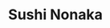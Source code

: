 ---
layout: place
title: "Sushi Nonaka"
permalink: /new-york/new-york/sushi-nonaka.html
stateAbbr: NY
stateName: New York
cityName: New York
seo:
  name: "Sushi Nonaka"
  type: Restaurant
  links: http://www.sushinonaka.com/
description: "Sushi & small plates are served at this warm, narrow Japanese eatery offering outdoor seating. Sushi Nonaka serves delicious sushi in New York, New York. Try fresh Japanese dishes for a great dining experience. Available for takeout, delivery, lunch, and dinner."
place_id: ChIJU-oKKh1ZwokR9HVy197A8mM
photos:
  - name: >-
      places/ChIJU-oKKh1ZwokR9HVy197A8mM/photos/AeeoHcLkori6SjHWI_38SQSZX4Tx0KcljUgzxs2H9zLfui4xYieHy1PVAtxHYxukhaF9XvGmZV2SrWR4-fB5R9zuRZ5GK-70BWg4ZWYT9JyqLSCyiJkob1IXo6q45IlPWG49b9tfgtjCy11VJxczBlGKFIgKgegwgf4WpI3_KAvHTHt6yOPwoh9-v7gzLxXu46Df4Ri2yr91DbKYboCHLO7vjds9nHg6J1Q-zobypQtFUTiXGA59l9ZCan2sbLJVmErKOIwQUWZIGV1d7RWlJsxl4RU6eTVyqy3ZY07zdQWsAvIckw
    widthPx: 1250
    heightPx: 842
    authorAttributions:
      - displayName: Sushi Nonaka
        uri: https://maps.google.com/maps/contrib/100014473788237868843
        photoUri: >-
          https://lh3.googleusercontent.com/a-/ALV-UjXWKz5Wfs4ZKkQJDqsavbwTBpWAQcolX1davmrCkScKZGWii3s=s100-p-k-no-mo
    flagContentUri: >-
      https://www.google.com/local/imagery/report/?cb_client=maps_api_places.places_api&image_key=!1e10!2sAF1QipOmXeIf9iRQQsapwzWuzGA7Mb0V5uxJfXWAo3V_&hl=en-US
    googleMapsUri: >-
      https://www.google.com/maps/place//data=!3m4!1e2!3m2!1sAF1QipOmXeIf9iRQQsapwzWuzGA7Mb0V5uxJfXWAo3V_!2e10!4m2!3m1!1s0x89c2591d2a0aea53:0x63f2c0ded77275f4
  - name: >-
      places/ChIJU-oKKh1ZwokR9HVy197A8mM/photos/AeeoHcKEa3FiYjJ_KQAQ4m6QJCw5km0uqpcIFCo5h6ESdslfphdgTdmHrMuA4jlohx97nNsomOikgeVypBpGMuLL3yF_spaZ1-lk6NXMBW9bD0fOEBUbzw48q5lKt0BRcYGC1jUGseI7Lw6mv-XSzElamalRrA3x54JalBDV3mhXdFuW1fJhhIF9aCgXTyTdRi7R3O5tW11UKe3GTfwMruuQwTeIn60e7L07IHfm02Jw-ZPe4GCR8ZG0N2qwCQDD-Wk6Si3lM-qPE5Xq40Oi4-qXiuKEfgr-8sGWi5oG2OSQOIg1Jw
    widthPx: 2133
    heightPx: 1423
    authorAttributions:
      - displayName: Sushi Nonaka
        uri: https://maps.google.com/maps/contrib/100014473788237868843
        photoUri: >-
          https://lh3.googleusercontent.com/a-/ALV-UjXWKz5Wfs4ZKkQJDqsavbwTBpWAQcolX1davmrCkScKZGWii3s=s100-p-k-no-mo
    flagContentUri: >-
      https://www.google.com/local/imagery/report/?cb_client=maps_api_places.places_api&image_key=!1e10!2sAF1QipMwC8IZv3FKndUCsB_xoh1bEm1iDtqUulYTnEV_&hl=en-US
    googleMapsUri: >-
      https://www.google.com/maps/place//data=!3m4!1e2!3m2!1sAF1QipMwC8IZv3FKndUCsB_xoh1bEm1iDtqUulYTnEV_!2e10!4m2!3m1!1s0x89c2591d2a0aea53:0x63f2c0ded77275f4
  - name: >-
      places/ChIJU-oKKh1ZwokR9HVy197A8mM/photos/AeeoHcLIWK397y54kgZEEjSpevs5Nrt1G1gIFVtZywQuw0EVc2P6uLMwaPrw9s0BDu6e2HMQXxLvEOuaKOlAzD8WUHdMvqttBqziGbyyiRytsymyxqk9gt1edhEhwIBaXajNP2VgChgGUvVA0Ruqfbc4ry1cTx0obr3MXXIL70_EC0nnDgys7yy2l1atfoLZHx4UyAKdaotmooan5-i_F55fkovSG5fTGFi-qBlr52Bdr4InHOMLYjqtSNKt0Jn_zqn1qxC6jdL_iAklj2XCC-muubDWgN3XAPdbI97IYnKAaymlS2xPM0q2U-_KPvrlIHFh6DoDwZ21JHDTqQrCGMOBb3s4UxPhvFIgoLO7v23-Efc8xgKpXBMN7wNCd96BKReNAqe1Qk8nhSAZsJbtIS0VlSIBcHspnOgDPhqKa7lGJkfN0Q
    widthPx: 4032
    heightPx: 3024
    authorAttributions:
      - displayName: Sumit Kumar
        uri: https://maps.google.com/maps/contrib/107372912487772157290
        photoUri: >-
          https://lh3.googleusercontent.com/a-/ALV-UjVjfowaCPUpPdW0CiVCdbIth0Kgb6W4C4L8H1qvLCrwsSfp84HJ=s100-p-k-no-mo
    flagContentUri: >-
      https://www.google.com/local/imagery/report/?cb_client=maps_api_places.places_api&image_key=!1e10!2sCIHM0ogKEICAgIClr6S7Ig&hl=en-US
    googleMapsUri: >-
      https://www.google.com/maps/place//data=!3m4!1e2!3m2!1sCIHM0ogKEICAgIClr6S7Ig!2e10!4m2!3m1!1s0x89c2591d2a0aea53:0x63f2c0ded77275f4
  - name: >-
      places/ChIJU-oKKh1ZwokR9HVy197A8mM/photos/AeeoHcK6ptssZpMLZXPjhlFnh5En2ovoA5gJIKjjgR1mbbkBLwrt7tM8W2LGQe67WGAaVOF3dYFstANp6VTHO99CWBlhUMnCSP5N7Z87MHqtUhopU9Lda9nQiI37npvK4Iyv1oeF0TAvGBqS0MtByTqD3johB_YYmReJvIEKXG2hMo3HlbBTsOkj01_735Zs7BgZdiISnGu_4HNKKBNDn0GMpplqcZLHW107YjONhml3wy3ppKUEdF7un8uVNFS7XQRECTOagMFW4msWT9JBTvhP-iKJsDn28_Uex8kdf8MwZiZ95V9trwnCaBFgRZ-yXEnd6AwbCrY4gJsL8wwBZFAlRDzdW9NhhcPO5v6XimNy8cO-Ucrzss0fANHHnRuisOEhrh6AB2Rug2552JWzBHhEXC59mYKNV0SSDva4OH9PjHAqkoEz
    widthPx: 3024
    heightPx: 4032
    authorAttributions:
      - displayName: G R
        uri: https://maps.google.com/maps/contrib/112824912079186625306
        photoUri: >-
          https://lh3.googleusercontent.com/a/ACg8ocJLj0eW5pr0rLk-JvkXflTAylMMYnMQn6XBDX8QdNNPgKdqyg=s100-p-k-no-mo
    flagContentUri: >-
      https://www.google.com/local/imagery/report/?cb_client=maps_api_places.places_api&image_key=!1e10!2sCIHM0ogKEICAgID3scG0tgE&hl=en-US
    googleMapsUri: >-
      https://www.google.com/maps/place//data=!3m4!1e2!3m2!1sCIHM0ogKEICAgID3scG0tgE!2e10!4m2!3m1!1s0x89c2591d2a0aea53:0x63f2c0ded77275f4
  - name: >-
      places/ChIJU-oKKh1ZwokR9HVy197A8mM/photos/AeeoHcJ-fNV-0kkMsSwqXHwlFelgv6SILfWAo3xXy9vGTwFmN7NegEpgQwAYcUTgDuFW7cxUCRRkLJtVGdaKTixC3yRqF-XV7kEZkiLBIYboIGFTZbxEqstfv-K3Zhm39jOtHCK3L-gmnvW8KzFoRb4UF08Bs-s5p2JZOGpaqaqa9KUv5s0YmcX5fcgBrc18etY8QwrWCL4FZ_w17fBTIgXgjJ7KwaE2BtkDD2qcAruWppNQBXIEPXrXrmbPzNn260M9FHQP3_F8kk2w3q7mt1yGQbxsyIGO1lwze_2A75j3MrVpEuAN2VEpIb8HkOljokWzhwH5ElBf6q9rkPq3hMTJmbdoQnh8LTAdyZK6IQcPkWlUbi1xwJI1zefgUvtHShV6m77F9EBOwpXA45xbFV85rUXGf2uhqtX5kidjTRbOi6GsxW7v
    widthPx: 1564
    heightPx: 1564
    authorAttributions:
      - displayName: Andrew Kim
        uri: https://maps.google.com/maps/contrib/107534957892581547543
        photoUri: >-
          https://lh3.googleusercontent.com/a/ACg8ocLuOhIrtHHZUX7nL9ImrwdunZy_9VDElPzAJpoKAi69qs_uJg=s100-p-k-no-mo
    flagContentUri: >-
      https://www.google.com/local/imagery/report/?cb_client=maps_api_places.places_api&image_key=!1e10!2sCIHM0ogKEICAgIDjuI6KrgE&hl=en-US
    googleMapsUri: >-
      https://www.google.com/maps/place//data=!3m4!1e2!3m2!1sCIHM0ogKEICAgIDjuI6KrgE!2e10!4m2!3m1!1s0x89c2591d2a0aea53:0x63f2c0ded77275f4
  - name: >-
      places/ChIJU-oKKh1ZwokR9HVy197A8mM/photos/AeeoHcLGkyNYaV5adYyGNPGdvrr9Iibmw1tW6Bc4CcvbzdZL-Qy9Sgm_juccpNHivV3O5TYQJw4d6UF_NMhwtHEWkaCdh09dAm1OLqvn1J-JnoS99PVwRjjCAfAJ1Ype_7EZpWaXYMODXMGpu60rrLA-3D0sqz9xgkLqLfBp7xuccxJr_14QNbaC3GtTD1pnabWsG5qEFBQBoBky3axHr6fS_hJ2w2oF3pDXci1xhO6oGeVbA2E6ohUi2vilTNFoYYUABY6d6XvZbe_1yXohZrgBd86uFD164Xh8Pf8YfOuC9gflVNv8VBzRFK0Xq-g47qsxrpmfAEx8pG3rEeb7DoLNdetVW1PxsheNJyvssx400mpgaWb_ga_Cq-Fza_6hjgfmE81UfO-SjxDgPZfiF0RHP6E2MOqVmCZUYVqUkFIzWgcEIg
    widthPx: 3445
    heightPx: 2584
    authorAttributions:
      - displayName: J W John
        uri: https://maps.google.com/maps/contrib/110270728314844364783
        photoUri: >-
          https://lh3.googleusercontent.com/a-/ALV-UjUigc9fERagqbcnOTnsURwUzDuiBQUqYYZ-dH5fmKCsWBZHutTT=s100-p-k-no-mo
    flagContentUri: >-
      https://www.google.com/local/imagery/report/?cb_client=maps_api_places.places_api&image_key=!1e10!2sCIHM0ogKEICAgIChzMjHQA&hl=en-US
    googleMapsUri: >-
      https://www.google.com/maps/place//data=!3m4!1e2!3m2!1sCIHM0ogKEICAgIChzMjHQA!2e10!4m2!3m1!1s0x89c2591d2a0aea53:0x63f2c0ded77275f4
  - name: >-
      places/ChIJU-oKKh1ZwokR9HVy197A8mM/photos/AeeoHcIVCYoce5_XLCBBuHK-Sn0Lqnnd2DY0Q3K5ednCQxpnfz0pqZXLs99ihxB9xuhaqrPFiL54WFS_Kyp2gPGJH001L_GCSAlqYtSKO1al8k1S7cV_KOJLVFUBLwdl5vmFLSHhPtj_rmWldntgS71s34ZHBOaCpP4ZRPoScvdiskdoLfuAcBVBSkgDHWrDETM_UErx6qrTVFcYi-Al5qmbQVaCrckIhf0F5AD-dDffQobQaCgmxBVAXGNbnoZlnc-j_Jzl4fCW6diT7vgePeX0arx_YMYnqPp6OXQAhizT3on5T1E29tMYqU_dUFUomOrb33CkSP47LNwZaAxoize6M7qk7NX8KmbtmB37opdCUuWw3fcofppl_BPUwRgaBTeTxWazyiKvRew_NYaOQP67d-196qgolxPSHy2fPOtUSByU2g
    widthPx: 3600
    heightPx: 4800
    authorAttributions:
      - displayName: Paul Aquino
        uri: https://maps.google.com/maps/contrib/100539266434877394050
        photoUri: >-
          https://lh3.googleusercontent.com/a/ACg8ocKZrpzo2NiqqfZIZo7CP-8xRPWWi7-DPIXQ20kELO_BiQZEBA=s100-p-k-no-mo
    flagContentUri: >-
      https://www.google.com/local/imagery/report/?cb_client=maps_api_places.places_api&image_key=!1e10!2sCIHM0ogKEICAgIDbg4HZVw&hl=en-US
    googleMapsUri: >-
      https://www.google.com/maps/place//data=!3m4!1e2!3m2!1sCIHM0ogKEICAgIDbg4HZVw!2e10!4m2!3m1!1s0x89c2591d2a0aea53:0x63f2c0ded77275f4
  - name: >-
      places/ChIJU-oKKh1ZwokR9HVy197A8mM/photos/AeeoHcLzOVc398w2-4Ero6XHn3M3PSidIqEyBWNsuaNe0iAahTV5cSnjt7-N9UVuC177OHYHKb_86R0Q5pPf3oUpTFQTey3hjUUfkCZkAvMRM3Rj3p6zMXdaFC_h1zNEIc69PI8lY-X5QhPK0wsB-cJQx0h98CYDhCEvUdwG8JtgGQwaDYoM2mYUaxprY6LCxqg4gispqwPK9JtwdXYQu0k-N6d_MU-Svu7z7y-Zz5AP1KA5GJ2xGLFrK6tMbTJspUd9EwNPwHCIfGhMGMIdXvljPogAZERsCGjvXhJshO3EP0mupfMLTlSBUH3y1Hp-oW582Y3J2YyXHVaLof1SOTnvK_Lm_I8ElL3E1V2KbF0oJkcz9Fzpy2wT84GBqOIAqPIs-i6p2iTrV5MpW9EGJ2R2URArdQdCn7jUImmV4E8uNiXHZGE
    widthPx: 4032
    heightPx: 3024
    authorAttributions:
      - displayName: Sumit Kumar
        uri: https://maps.google.com/maps/contrib/107372912487772157290
        photoUri: >-
          https://lh3.googleusercontent.com/a-/ALV-UjVjfowaCPUpPdW0CiVCdbIth0Kgb6W4C4L8H1qvLCrwsSfp84HJ=s100-p-k-no-mo
    flagContentUri: >-
      https://www.google.com/local/imagery/report/?cb_client=maps_api_places.places_api&image_key=!1e10!2sCIHM0ogKEICAgIClr6S7vAE&hl=en-US
    googleMapsUri: >-
      https://www.google.com/maps/place//data=!3m4!1e2!3m2!1sCIHM0ogKEICAgIClr6S7vAE!2e10!4m2!3m1!1s0x89c2591d2a0aea53:0x63f2c0ded77275f4
  - name: >-
      places/ChIJU-oKKh1ZwokR9HVy197A8mM/photos/AeeoHcIkIDm3EowE-jddfqwImic1R7U8plNfTwC4J4fnC4knJKf9dkPZx9kuj_btT5xwXr41yxcK8KlFeA38k7wTGfrQIZqxD_j3SFKzBYlRcc4_pnOol4uBZ5RN2fM1exfYrH9yN2f4gOAWenw4ztuGo23eAD-O-sdcFudy1q_TtO9HmJMKNyVdYMbybyOMDjmyGnoFW6olan5JYIQIa52OdzpySijOajpZWFYj6m_wlxVXeordVDW5ZyypN7nUrYULXdMpmLBe3dXfoXA6D4CnG32jKTiTDGOdtBp0btG7M7E8c4W2AKaTl_sqOJKP_RBnZ4KUo5Fc1iABnDM05bHhCwC0ZZvLNeYKeVKXKrYiYcJl2PXkE1V3cGytddnyUDjDdkErUU0_w_icyLM6u8G3jRBmRUIq5tZAanXVCyb3S02sdHo
    widthPx: 4032
    heightPx: 2268
    authorAttributions:
      - displayName: Kei Izawa
        uri: https://maps.google.com/maps/contrib/110548003985063500144
        photoUri: >-
          https://lh3.googleusercontent.com/a-/ALV-UjUbBZ7Hlhb8AL7DYC129aC9bQLzWsn8UFABXxtBm9HxtqemgrG-Rw=s100-p-k-no-mo
    flagContentUri: >-
      https://www.google.com/local/imagery/report/?cb_client=maps_api_places.places_api&image_key=!1e10!2sCIHM0ogKEICAgICm65rZ5QE&hl=en-US
    googleMapsUri: >-
      https://www.google.com/maps/place//data=!3m4!1e2!3m2!1sCIHM0ogKEICAgICm65rZ5QE!2e10!4m2!3m1!1s0x89c2591d2a0aea53:0x63f2c0ded77275f4
  - name: >-
      places/ChIJU-oKKh1ZwokR9HVy197A8mM/photos/AeeoHcKuMAuE2PevAKPuNhO2Wp_QwPxuVu9LpB8-UqOEIiPvrGZzujhihOddeTk1g3DOgc9DbkJDUjsfYa7ohU0DLnEqoC_5q_ukNzFVjq0yO8fXOYVEXW5en1HjdZFPdNev6tSW39edp5-wjTxP6eVTU481EBPK03dZtFkrUZALfh4izR7eMzNtmmwVq1tZu42Iliz-7FK7OStTe7dPabVn_XGmO3aSHQnDu_F8_bXVJfwQDY71IEBRIra-k2BHV2H_2nEAFHKrPKZxoNW5-ASed8cmJPCpds15SSSi12fvDJQ21lVmUHC6mW4_hpPzxWlmNEN8g31ORyW9lRznjLJ466OTImx5IoDocZKjT7dsN1UE0AZIQ2DmnjnOa4A8fIpMWUPJr9TuyW12EAcPKnLRxUQG-nrH9F2BW-nr6Ym-bKwHo4TP
    widthPx: 4032
    heightPx: 3024
    authorAttributions:
      - displayName: Sumit Kumar
        uri: https://maps.google.com/maps/contrib/107372912487772157290
        photoUri: >-
          https://lh3.googleusercontent.com/a-/ALV-UjVjfowaCPUpPdW0CiVCdbIth0Kgb6W4C4L8H1qvLCrwsSfp84HJ=s100-p-k-no-mo
    flagContentUri: >-
      https://www.google.com/local/imagery/report/?cb_client=maps_api_places.places_api&image_key=!1e10!2sCIHM0ogKEICAgIClr6S7kgE&hl=en-US
    googleMapsUri: >-
      https://www.google.com/maps/place//data=!3m4!1e2!3m2!1sCIHM0ogKEICAgIClr6S7kgE!2e10!4m2!3m1!1s0x89c2591d2a0aea53:0x63f2c0ded77275f4
address: 410 Amsterdam Ave, New York, NY 10024, USA
street: 410 Amsterdam Ave
city: New York
state: NY
zip: '10024'
country: USA
neighborhood: null
latitude: '40.783524'
longitude: '-73.978273'
accessibility_options:
  wheelchairAccessibleParking: false
  wheelchairAccessibleRestroom: true
  wheelchairAccessibleSeating: true
business_status: OPERATIONAL
name: Sushi Nonaka
google_maps_links:
  directionsUri: >-
    https://www.google.com/maps/dir//''/data=!4m7!4m6!1m1!4e2!1m2!1m1!1s0x89c2591d2a0aea53:0x63f2c0ded77275f4!3e0
  placeUri: https://maps.google.com/?cid=7202030817448719860
  writeAReviewUri: >-
    https://www.google.com/maps/place//data=!4m3!3m2!1s0x89c2591d2a0aea53:0x63f2c0ded77275f4!12e1
  reviewsUri: >-
    https://www.google.com/maps/place//data=!4m4!3m3!1s0x89c2591d2a0aea53:0x63f2c0ded77275f4!9m1!1b1
  photosUri: >-
    https://www.google.com/maps/place//data=!4m3!3m2!1s0x89c2591d2a0aea53:0x63f2c0ded77275f4!10e5
primary_type: Sushi Restaurant
opening_hours:
  regular: null
  current: null
secondary_opening_hours:
  regular:
    weekdayDescriptions: null
    type: null
  current:
    weekdayDescriptions: null
    type: null
phone: (646) 454-0226
price_level: null
price_range: $100 &ndash; & up
rating: '4.7'
rating_count: 317
website: http://www.sushinonaka.com/
reviews:
  - name: >-
      places/ChIJU-oKKh1ZwokR9HVy197A8mM/reviews/ChZDSUhNMG9nS0VJQ0FnTURJenVHSlp3EAE
    relativePublishTimeDescription: in the last week
    rating: 5
    text:
      text: >-
        OMG can’t believe they are closed forever (and that I never reviewed
        them)!


        We started eating here during the pandemic (they opened right
        beforehand). The best sushi takeout we had ever had.


        Finally going in person was sensational. What a wonderful sushi omakase
        experience . The chefs were all very talented, personable and always
        worked hard to make sure every meal was special.


        Two pieces we will always remember (and miss).


        1) Their amazingly tender smoked king salmon was one of the best pieces
        of sushi I’ve ever had. Was lucky enough to have it 6-7x!


        2) The tuna tartare with mountain yam. Wow!


        My whole family will miss Nonaka. Wishing the chefs/hostess/owner all
        the best!! And deepest gratitude for many memorable experiences…
      languageCode: en
    originalText:
      text: >-
        OMG can’t believe they are closed forever (and that I never reviewed
        them)!


        We started eating here during the pandemic (they opened right
        beforehand). The best sushi takeout we had ever had.


        Finally going in person was sensational. What a wonderful sushi omakase
        experience . The chefs were all very talented, personable and always
        worked hard to make sure every meal was special.


        Two pieces we will always remember (and miss).


        1) Their amazingly tender smoked king salmon was one of the best pieces
        of sushi I’ve ever had. Was lucky enough to have it 6-7x!


        2) The tuna tartare with mountain yam. Wow!


        My whole family will miss Nonaka. Wishing the chefs/hostess/owner all
        the best!! And deepest gratitude for many memorable experiences…
      languageCode: en
    authorAttribution:
      displayName: Hiren Patel
      uri: https://www.google.com/maps/contrib/108955828792371342022/reviews
      photoUri: >-
        https://lh3.googleusercontent.com/a/ACg8ocLBp_K7nepYnefwlTtVjNYwNkf3WrLv75EiaP-CiSkiLg5aOg=s128-c0x00000000-cc-rp-mo-ba4
    publishTime: '2025-04-09T21:39:33.687127Z'
    flagContentUri: >-
      https://www.google.com/local/review/rap/report?postId=ChZDSUhNMG9nS0VJQ0FnTURJenVHSlp3EAE&d=17924085&t=1
    googleMapsUri: >-
      https://www.google.com/maps/reviews/data=!4m6!14m5!1m4!2m3!1sChZDSUhNMG9nS0VJQ0FnTURJenVHSlp3EAE!2m1!1s0x89c2591d2a0aea53:0x63f2c0ded77275f4
  - name: >-
      places/ChIJU-oKKh1ZwokR9HVy197A8mM/reviews/ChZDSUhNMG9nS0VJQ0FnSUQzcDhfMlFBEAE
    relativePublishTimeDescription: 4 months ago
    rating: 5
    text:
      text: >-
        Food was so absolutely delicious and beautifully presented that we never
        thought about taking pics! You’ve got to see and taste for yourself!
        Amazing sushi. Braised burdock root is worth a try, earthy flavor and so
        good for us. I ordered the 8 piece set, I’d do it again. Others in our
        party ordered Tempura and then individual pieces. Moo-chi was a perfect
        ending.

        Atmosphere was cozy and crisp. I felt like I was in Japan.
      languageCode: en
    originalText:
      text: >-
        Food was so absolutely delicious and beautifully presented that we never
        thought about taking pics! You’ve got to see and taste for yourself!
        Amazing sushi. Braised burdock root is worth a try, earthy flavor and so
        good for us. I ordered the 8 piece set, I’d do it again. Others in our
        party ordered Tempura and then individual pieces. Moo-chi was a perfect
        ending.

        Atmosphere was cozy and crisp. I felt like I was in Japan.
      languageCode: en
    authorAttribution:
      displayName: Theresa Kusak-Smith
      uri: https://www.google.com/maps/contrib/117073676756626328396/reviews
      photoUri: >-
        https://lh3.googleusercontent.com/a-/ALV-UjV1OSGnosEw7fGw-cBPEV6AjxtrGXeiAhkeDzwA34iacNfMEvWu=s128-c0x00000000-cc-rp-mo-ba4
    publishTime: '2024-11-19T16:47:22.502814Z'
    flagContentUri: >-
      https://www.google.com/local/review/rap/report?postId=ChZDSUhNMG9nS0VJQ0FnSUQzcDhfMlFBEAE&d=17924085&t=1
    googleMapsUri: >-
      https://www.google.com/maps/reviews/data=!4m6!14m5!1m4!2m3!1sChZDSUhNMG9nS0VJQ0FnSUQzcDhfMlFBEAE!2m1!1s0x89c2591d2a0aea53:0x63f2c0ded77275f4
  - name: >-
      places/ChIJU-oKKh1ZwokR9HVy197A8mM/reviews/ChZDSUhNMG9nS0VJQ0FnSURfOEszbEhREAE
    relativePublishTimeDescription: 2 months ago
    rating: 5
    text:
      text: >-
        This is one of the best sushi spots in NYC. They have both omakase and a
        la carte menus, but the sushi counter is for omakase only.


        Previously, there was no sign outside and it was a bit hard to find.
        Now, the restaurant name is displayed outside so you can easily find it
        on Amsterdam Ave.

        When you enter, inside is a Korean restaurant called Boka, which I’ve
        never seen very busy. Sushi Nonaka is on the lower level, with a clean,
        warm atmosphere and also has lovely outdoor dining in the warmer months.


        I came with my boyfriend last night for dinner and tried the omakase for
        the first time. We hadn’t come specifically for omakase, but wanted to
        dine at the counter.


        The Omakase Sushi ($110+) comes with starters, 9 pieces of sushi, a hand
        roll and miso soup. The portions are on the smaller side, but it was
        absolutely delicious. The sushi here, you eat with your hands, but
        because they are on the smaller side, they are easy to eat.


        My favorite was the uni (from Hokkaido) by far. The chef put a generous
        portion of uni on the rice and it was just mouthwatering. Other
        highlights for me were the fatty tuna (chu toro) and tuna taku (toro
        taku) handroll. Everything tasted very fresh.


        The only thing I didn’t love was that some of seasoning or toppings they
        added to the fish were “Americanized” and a bit overpowering—I
        personally prefer very simple, so I can enjoy the flavors of the fish.


        Nevertheless, Sushi Nonaka is a fabulous place for a nice sushi dinner
        and I look forward to dining again soon.
      languageCode: en
    originalText:
      text: >-
        This is one of the best sushi spots in NYC. They have both omakase and a
        la carte menus, but the sushi counter is for omakase only.


        Previously, there was no sign outside and it was a bit hard to find.
        Now, the restaurant name is displayed outside so you can easily find it
        on Amsterdam Ave.

        When you enter, inside is a Korean restaurant called Boka, which I’ve
        never seen very busy. Sushi Nonaka is on the lower level, with a clean,
        warm atmosphere and also has lovely outdoor dining in the warmer months.


        I came with my boyfriend last night for dinner and tried the omakase for
        the first time. We hadn’t come specifically for omakase, but wanted to
        dine at the counter.


        The Omakase Sushi ($110+) comes with starters, 9 pieces of sushi, a hand
        roll and miso soup. The portions are on the smaller side, but it was
        absolutely delicious. The sushi here, you eat with your hands, but
        because they are on the smaller side, they are easy to eat.


        My favorite was the uni (from Hokkaido) by far. The chef put a generous
        portion of uni on the rice and it was just mouthwatering. Other
        highlights for me were the fatty tuna (chu toro) and tuna taku (toro
        taku) handroll. Everything tasted very fresh.


        The only thing I didn’t love was that some of seasoning or toppings they
        added to the fish were “Americanized” and a bit overpowering—I
        personally prefer very simple, so I can enjoy the flavors of the fish.


        Nevertheless, Sushi Nonaka is a fabulous place for a nice sushi dinner
        and I look forward to dining again soon.
      languageCode: en
    authorAttribution:
      displayName: Sawako Y
      uri: https://www.google.com/maps/contrib/115775930419410741583/reviews
      photoUri: >-
        https://lh3.googleusercontent.com/a/ACg8ocKYwYGmm9AJ8bBxf7sHfUIAA-Ps1H6jhsQuf9RJOLMdGhdmdw=s128-c0x00000000-cc-rp-mo-ba5
    publishTime: '2025-01-21T01:23:21.909445Z'
    flagContentUri: >-
      https://www.google.com/local/review/rap/report?postId=ChZDSUhNMG9nS0VJQ0FnSURfOEszbEhREAE&d=17924085&t=1
    googleMapsUri: >-
      https://www.google.com/maps/reviews/data=!4m6!14m5!1m4!2m3!1sChZDSUhNMG9nS0VJQ0FnSURfOEszbEhREAE!2m1!1s0x89c2591d2a0aea53:0x63f2c0ded77275f4
  - name: >-
      places/ChIJU-oKKh1ZwokR9HVy197A8mM/reviews/ChdDSUhNMG9nS0VJQ0FnSURmdFBXendBRRAB
    relativePublishTimeDescription: 3 months ago
    rating: 5
    text:
      text: >-
        When you walk into Sushi Nonaka you can’t believe you are on Amsterdam
        Ave on the UWS. It is a beautiful boutique restaurant with a private
        garden serving the freshest fish prepared just like the most exclusive
        restaurants in Japan. You can’t believe the quality and every detail
        they have thought of (including blankets for the outside seating area).
        We never miss going to Nonaka when we go to NYC. Thank you for the warm
        hospitality and treating your guests like VIPs  without breaking the
        bank, too.
      languageCode: en
    originalText:
      text: >-
        When you walk into Sushi Nonaka you can’t believe you are on Amsterdam
        Ave on the UWS. It is a beautiful boutique restaurant with a private
        garden serving the freshest fish prepared just like the most exclusive
        restaurants in Japan. You can’t believe the quality and every detail
        they have thought of (including blankets for the outside seating area).
        We never miss going to Nonaka when we go to NYC. Thank you for the warm
        hospitality and treating your guests like VIPs  without breaking the
        bank, too.
      languageCode: en
    authorAttribution:
      displayName: Joy Boatwright
      uri: https://www.google.com/maps/contrib/117723748414735951381/reviews
      photoUri: >-
        https://lh3.googleusercontent.com/a-/ALV-UjUX4D6FAvV7j4WAfRSN3z1cge4eANqRXG2B9fijUSTH7ONkULmT=s128-c0x00000000-cc-rp-mo
    publishTime: '2025-01-04T07:11:53.073109Z'
    flagContentUri: >-
      https://www.google.com/local/review/rap/report?postId=ChdDSUhNMG9nS0VJQ0FnSURmdFBXendBRRAB&d=17924085&t=1
    googleMapsUri: >-
      https://www.google.com/maps/reviews/data=!4m6!14m5!1m4!2m3!1sChdDSUhNMG9nS0VJQ0FnSURmdFBXendBRRAB!2m1!1s0x89c2591d2a0aea53:0x63f2c0ded77275f4
  - name: >-
      places/ChIJU-oKKh1ZwokR9HVy197A8mM/reviews/ChdDSUhNMG9nS0VJQ0FnTURneXRuNzF3RRAB
    relativePublishTimeDescription: a month ago
    rating: 2
    text:
      text: >-
        As an upfront disclaimer, this review is not about the sushi/omakase
        experience here.


        My friend and I came by to try their weekday lunch special recently - we
        both ordered the pork katsu lunch box. Despite there not being anyone
        else in the restaurant at the time, it took quite a while for us to get
        our food :(


        Overall, the meal was passable -- there weren't any glaring problems,
        but I felt that the quality was a bit lacking and that holistically, the
        composition of the bento was sloppily haphazard.


        The katsu tasted fine -- a little bit less tender/hard to chew than I
        expected -- and I did quite like the potato salad. The other components
        were all.. fine? ish? but rather disjointed. Everything felt pretty
        random and in particular the sprinkling of scrambled egg on the rice was
        definitely the strangest part to me -- it had very little flavour by
        itself and didn't really contribute to the rice, either.


        The price point was pretty good, but only after leaving did we notice
        that we were each charged $1 more than the listed price on the menu :(
        Obviously not a big amount but the lack of attention to detail seems to
        have been a recurring theme here, so it still feels a bit bad.


        I probably wouldn't come back for their lunch menu in the future, but it
        does seem from other reviews that the sushi seems to be a better choice
      languageCode: en
    originalText:
      text: >-
        As an upfront disclaimer, this review is not about the sushi/omakase
        experience here.


        My friend and I came by to try their weekday lunch special recently - we
        both ordered the pork katsu lunch box. Despite there not being anyone
        else in the restaurant at the time, it took quite a while for us to get
        our food :(


        Overall, the meal was passable -- there weren't any glaring problems,
        but I felt that the quality was a bit lacking and that holistically, the
        composition of the bento was sloppily haphazard.


        The katsu tasted fine -- a little bit less tender/hard to chew than I
        expected -- and I did quite like the potato salad. The other components
        were all.. fine? ish? but rather disjointed. Everything felt pretty
        random and in particular the sprinkling of scrambled egg on the rice was
        definitely the strangest part to me -- it had very little flavour by
        itself and didn't really contribute to the rice, either.


        The price point was pretty good, but only after leaving did we notice
        that we were each charged $1 more than the listed price on the menu :(
        Obviously not a big amount but the lack of attention to detail seems to
        have been a recurring theme here, so it still feels a bit bad.


        I probably wouldn't come back for their lunch menu in the future, but it
        does seem from other reviews that the sushi seems to be a better choice
      languageCode: en
    authorAttribution:
      displayName: Matthew Ho
      uri: https://www.google.com/maps/contrib/109944309096907120608/reviews
      photoUri: >-
        https://lh3.googleusercontent.com/a/ACg8ocKuhZR4zIlUmumum1nbqMtve-QySmrlIBqCMh3eVCzyj0mRfg=s128-c0x00000000-cc-rp-mo-ba3
    publishTime: '2025-02-24T01:40:42.645362Z'
    flagContentUri: >-
      https://www.google.com/local/review/rap/report?postId=ChdDSUhNMG9nS0VJQ0FnTURneXRuNzF3RRAB&d=17924085&t=1
    googleMapsUri: >-
      https://www.google.com/maps/reviews/data=!4m6!14m5!1m4!2m3!1sChdDSUhNMG9nS0VJQ0FnTURneXRuNzF3RRAB!2m1!1s0x89c2591d2a0aea53:0x63f2c0ded77275f4
parking_options:
  paidStreetParking: true
payment_options:
  acceptsCreditCards: true
  acceptsDebitCards: true
  acceptsCashOnly: false
  acceptsNfc: true
allow_dogs: null
curbside_pickup: null
delivery: true
dine_in: true
good_for_children: null
good_for_groups: null
good_for_sports: false
live_music: false
menu_for_children: false
outdoor_seating: true
reservable: true
restroom: true
serves_beer: true
serves_breakfast: null
serves_brunch: true
serves_cocktails: true
serves_coffee: null
serves_dinner: true
serves_dessert: true
serves_lunch: true
serves_vegetarian_food: null
serves_wine: true
takeout: true
summary: >-
  Sushi & small plates are served at this warm, narrow Japanese eatery offering
  outdoor seating.

---
